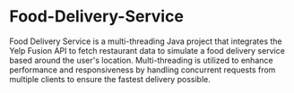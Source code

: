 # Food-Delivery-Service
Food Delivery Service is a multi-threading Java project that integrates the Yelp Fusion API to fetch restaurant data to simulate a food delivery service based around the user's location.
Multi-threading is utilized to enhance performance and responsiveness by handling concurrent requests from multiple clients to ensure the fastest delivery possible.
